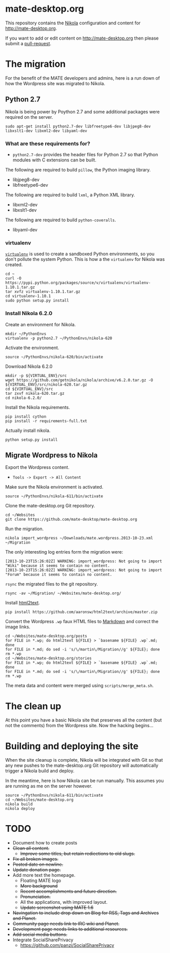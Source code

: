 # mate-desktop.org

This repository contains the [Nikola](http://getnikola.com) configuration and content
for <http://mate-desktop.org>.

If you want to add or edit content on <http://mate-desktop.org> then please submit a
[pull-request](https://help.github.com/articles/using-pull-requests).

# The migration

For the benefit of the MATE developers and admins, here is a run down of how
the Wordpress site was migrated to Nikola.

## Python 2.7

Nikola is being power by Poython 2.7 and some additional packages were required
on the server.

    sudo apt-get install python2.7-dev libfreetype6-dev libjpeg8-dev libxslt1-dev libxml2-dev libyaml-dev

### What are these requirements for?

  * `python2.7-dev` provides the header files for Python 2.7 so that Python modules 
  with C extensions can be built.

The following are required to build `pillow`, the Python imaging library.

  * libjpeg8-dev
  * libfreetype6-dev

The following are required to build `lxml`, a Python XML library.
  
  * libxml2-dev
  * libxslt1-dev

The following are required to build `python-coveralls`.

  * libyaml-dev

### virtualenv

[`virtualenv`](http://www.virtualenv.org/en/latest/) is used to create a sandboxed Python
environments, so you don't pollute the system Python. This is how a the `virtualenv` for
Nikola was created.

    cd ~
    curl -O https://pypi.python.org/packages/source/v/virtualenv/virtualenv-1.10.1.tar.gz
    tar xvfz virtualenv-1.10.1.tar.gz
    cd virtualenv-1.10.1
    sudo python setup.py install

### Install Nikola 6.2.0

Create an environment for Nikola.

    mkdir ~/PythonEnvs
    virtualenv -p python2.7 ~/PythonEnvs/nikola-620

Activate the environment.

    source ~/PythonEnvs/nikola-620/bin/activate

Download Nikola 6.2.0

    mkdir -p ${VIRTUAL_ENV}/src
    wget https://github.com/getnikola/nikola/archive/v6.2.0.tar.gz -O ${VIRTUAL_ENV}/src/nikola-620.tar.gz
    cd ${VIRTUAL_ENV}/src
    tar zxvf nikola-620.tar.gz
    cd nikola-6.2.0/    

Install the Nikola requirements.

    pip install cython
    pip install -r requirements-full.txt

Actually install nikola.

    python setup.py install

## Migrate Wordpress to Nikola

Export the Wordpress content.

  * `Tools -> Export -> All Content`

Make sure the Nikola environment is activated.

    source ~/PythonEnvs/nikola-611/bin/activate

Clone the mate-desktop.org Git repository.

    cd ~/Websites
    git clone https://github.com/mate-desktop/mate-desktop.org

Run the migration.

    nikola import_wordpress ~/Downloads/mate.wordpress.2013-10-23.xml ~/Migration

The only interesting log entries form the migration were:

    [2013-10-23T15:26:02Z] WARNING: import_wordpress: Not going to import "Wiki" because it seems to contain no content.
    [2013-10-23T15:26:02Z] WARNING: import_wordpress: Not going to import "Forum" because it seems to contain no content.

`rsync` the migrated files to the git repository.

    rsync -av ~/Migration/ ~/Websites/mate-desktop.org/

Install [html2text](https://github.com/aaronsw/html2text).

    pip install https://github.com/aaronsw/html2text/archive/master.zip

Convert the Wordpress `.wp` faux HTML files to [Markdown](http://daringfireball.net/projects/markdown/)
and correct the image links.

    cd ~/Websites/mate-desktop.org/posts
    for FILE in *.wp; do html2text ${FILE} > `basename ${FILE} .wp`.md; done
    for FILE in *.md; do sed -i 's/\/martin\/Migration//g' ${FILE}; done
    rm *.wp
    cd ~/Websites/mate-desktop.org/stories
    for FILE in *.wp; do html2text ${FILE} > `basename ${FILE} .wp`.md; done
    for FILE in *.md; do sed -i 's/\/martin\/Migration//g' ${FILE}; done
    rm *.wp

The meta data and content were merged using `scripts/merge_meta.sh`.

# The clean up

At this point you have a basic Nikola site that preserves all the 
content (but not the comments) from the Wordpress site. Now the
hacking begins...

# Building and deploying the site

When the site cleanup is complete, Nikola will be integrated with
Git so that any new pushes to the mate-desktop.org Git repository
will automatically trigger a Nikola build and deploy.

In the meantime, here is how Nikola can be run manually. This
assumes you are running as me on the server however.

    source ~/PythonEnvs/nikola-611/bin/activate
    cd ~/Websites/mate-desktop.org
    nikola build
    nikola deploy

# TODO

  * Document how to create posts
  * ~~Clean all content.~~
    * ~~Improve some titles, but retain rediections to old slugs.~~
  * ~~Fix all broken images.~~
  * ~~Posted date on newline.~~
  * ~~Update donation page.~~
  * Add more text the homepage.
    * Floating MATE logo
    * ~~More background~~
    * ~~Recent accomplishments and future direction.~~
    * ~~Pronunciation.~~
    * All the applications, with improved layout.
    * ~~Update screenshot using MATE 1.6~~
  * ~~Navingation to include drop down on Blog for RSS, Tags and Archives and Planet.~~
  * ~~Community page needs link to IRC wiki and Planet.~~
  * ~~Development page needs links to additional resources.~~
  * ~~Add social media buttons.~~
  * Integrate SocialSharePrivacy
    * https://github.com/panzi/SocialSharePrivacy
